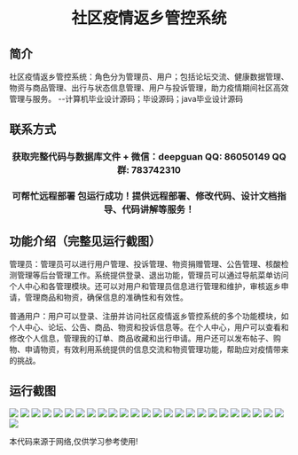 <p><h1 align="center">社区疫情返乡管控系统</h1></p>

## 简介
社区疫情返乡管控系统：角色分为管理员、用户；包括论坛交流、健康数据管理、物资与商品管理、出行与状态信息管理、用户与投诉管理，助力疫情期间社区高效管理与服务。    --计算机毕业设计源码；毕设源码；java毕业设计源码


## 联系方式
<p><h3 align="center">获取完整代码与数据库文件 + 微信：deepguan QQ: 86050149 QQ群: 783742310</h3></p>
<p><h3 align="center">可帮忙远程部署 包运行成功！提供远程部署、修改代码、设计文档指导、代码讲解等服务！</h3></p>

## 功能介绍（完整见运行截图）
管理员：管理员可以进行用户管理、投诉管理、物资捐赠管理、公告管理、核酸检测管理等后台管理工作。系统提供登录、退出功能，管理员可以通过导航菜单访问个人中心和各管理模块。还可以对用户和管理员信息进行管理和维护，审核返乡申请，管理商品和物资，确保信息的准确性和有效性。

普通用户：用户可以登录、注册并访问社区疫情返乡管控系统的多个功能模块，如个人中心、论坛、公告、商品、物资和投诉信息等。在个人中心，用户可以查看和修改个人信息，管理我的订单、商品收藏和出行申请。用户还可以发布帖子、购物、申请物资，有效利用系统提供的信息交流和物资管理功能，帮助应对疫情带来的挑战。


## 运行截图
![](https://bs-1329754181.cos.ap-shanghai.myqcloud.com/spring/CommunityEpidemicReturnControlSystem/img/001.jpg)
![](https://bs-1329754181.cos.ap-shanghai.myqcloud.com/spring/CommunityEpidemicReturnControlSystem/img/002.jpg)
![](https://bs-1329754181.cos.ap-shanghai.myqcloud.com/spring/CommunityEpidemicReturnControlSystem/img/003.jpg)
![](https://bs-1329754181.cos.ap-shanghai.myqcloud.com/spring/CommunityEpidemicReturnControlSystem/img/004.jpg)
![](https://bs-1329754181.cos.ap-shanghai.myqcloud.com/spring/CommunityEpidemicReturnControlSystem/img/005.jpg)
![](https://bs-1329754181.cos.ap-shanghai.myqcloud.com/spring/CommunityEpidemicReturnControlSystem/img/006.jpg)
![](https://bs-1329754181.cos.ap-shanghai.myqcloud.com/spring/CommunityEpidemicReturnControlSystem/img/007.jpg)
![](https://bs-1329754181.cos.ap-shanghai.myqcloud.com/spring/CommunityEpidemicReturnControlSystem/img/008.jpg)
![](https://bs-1329754181.cos.ap-shanghai.myqcloud.com/spring/CommunityEpidemicReturnControlSystem/img/009.jpg)
![](https://bs-1329754181.cos.ap-shanghai.myqcloud.com/spring/CommunityEpidemicReturnControlSystem/img/010.jpg)
![](https://bs-1329754181.cos.ap-shanghai.myqcloud.com/spring/CommunityEpidemicReturnControlSystem/img/011.jpg)
![](https://bs-1329754181.cos.ap-shanghai.myqcloud.com/spring/CommunityEpidemicReturnControlSystem/img/012.jpg)
![](https://bs-1329754181.cos.ap-shanghai.myqcloud.com/spring/CommunityEpidemicReturnControlSystem/img/013.jpg)
![](https://bs-1329754181.cos.ap-shanghai.myqcloud.com/spring/CommunityEpidemicReturnControlSystem/img/014.jpg)
![](https://bs-1329754181.cos.ap-shanghai.myqcloud.com/spring/CommunityEpidemicReturnControlSystem/img/015.jpg)
![](https://bs-1329754181.cos.ap-shanghai.myqcloud.com/spring/CommunityEpidemicReturnControlSystem/img/016.jpg)
![](https://bs-1329754181.cos.ap-shanghai.myqcloud.com/spring/CommunityEpidemicReturnControlSystem/img/017.jpg)
![](https://bs-1329754181.cos.ap-shanghai.myqcloud.com/spring/CommunityEpidemicReturnControlSystem/img/018.jpg)
![](https://bs-1329754181.cos.ap-shanghai.myqcloud.com/spring/CommunityEpidemicReturnControlSystem/img/019.jpg)
![](https://bs-1329754181.cos.ap-shanghai.myqcloud.com/spring/CommunityEpidemicReturnControlSystem/img/020.jpg)
![](https://bs-1329754181.cos.ap-shanghai.myqcloud.com/spring/CommunityEpidemicReturnControlSystem/img/021.jpg)
![](https://bs-1329754181.cos.ap-shanghai.myqcloud.com/spring/CommunityEpidemicReturnControlSystem/img/022.jpg)
![](https://bs-1329754181.cos.ap-shanghai.myqcloud.com/spring/CommunityEpidemicReturnControlSystem/img/023.jpg)
![](https://bs-1329754181.cos.ap-shanghai.myqcloud.com/spring/CommunityEpidemicReturnControlSystem/img/024.jpg)
![](https://bs-1329754181.cos.ap-shanghai.myqcloud.com/spring/CommunityEpidemicReturnControlSystem/img/025.jpg)
![](https://bs-1329754181.cos.ap-shanghai.myqcloud.com/spring/CommunityEpidemicReturnControlSystem/img/026.jpg)

<p>本代码来源于网络,仅供学习参考使用!</p>
